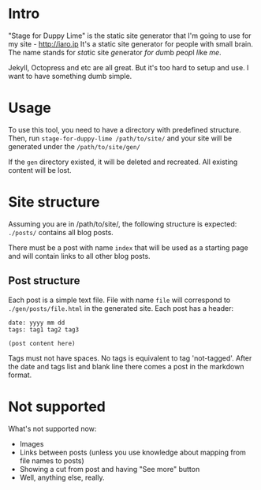 # Intro
"Stage for Duppy Lime" is the static site generator that I'm going to use for my site - http://iaro.jp
It's a static site generator for people with small brain.
The name stands for *sta*tic site *ge*nerator *for* *du*mb *p*eo*p*l *li*ke *me*.

Jekyll, Octopress and etc are all great.
But it's too hard to setup and use.
I want to have something dumb simple.

# Usage
To use this tool, you need to have a directory with predefined structure.
Then, run
`stage-for-duppy-lime /path/to/site/`
and your site will be generated under the
`/path/to/site/gen/`

If the `gen` directory existed, it will be deleted and recreated.
All existing content will be lost.

# Site structure
Assuming you are in /path/to/site/, the following structure is expected:
`./posts/` contains all blog posts.

There must be a post with name `index` that will be used as a starting page and will contain links to all other blog posts.

## Post structure
Each post is a simple text file.
File with name `file` will correspond to `./gen/posts/file.html` in the generated site.
Each post has a header:
```
date: yyyy mm dd
tags: tag1 tag2 tag3

(post content here)
```

Tags must not have spaces.
No tags is equivalent to tag 'not-tagged'.
After the date and tags list and blank line there comes a post in the markdown format.

# Not supported
What's not supported now:

* Images
* Links between posts (unless you use knowledge about mapping from file names to posts)
* Showing a cut from post and having "See more" button
* Well, anything else, really.

